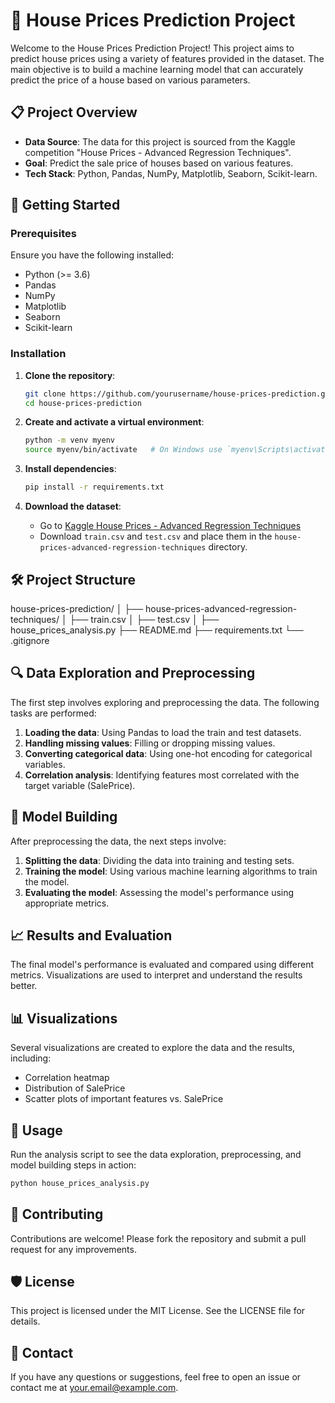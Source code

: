 # 🏡 House Prices Prediction Project

Welcome to the House Prices Prediction Project! This project aims to predict house prices using a variety of features provided in the dataset. The main objective is to build a machine learning model that can accurately predict the price of a house based on various parameters.

## 📋 Project Overview

- **Data Source**: The data for this project is sourced from the Kaggle competition "House Prices - Advanced Regression Techniques".
- **Goal**: Predict the sale price of houses based on various features.
- **Tech Stack**: Python, Pandas, NumPy, Matplotlib, Seaborn, Scikit-learn.

## 🚀 Getting Started

### Prerequisites

Ensure you have the following installed:

- Python (>= 3.6)
- Pandas
- NumPy
- Matplotlib
- Seaborn
- Scikit-learn

### Installation

1. **Clone the repository**:
   ```bash
   git clone https://github.com/yourusername/house-prices-prediction.git
   cd house-prices-prediction
   ```

2. **Create and activate a virtual environment**:
   ```bash
   python -m venv myenv
   source myenv/bin/activate   # On Windows use `myenv\Scripts\activate`
   ```

3. **Install dependencies**:
   ```bash
   pip install -r requirements.txt
   ```

4. **Download the dataset**:
   - Go to [Kaggle House Prices - Advanced Regression Techniques](https://www.kaggle.com/c/house-prices-advanced-regression-techniques/data)
   - Download `train.csv` and `test.csv` and place them in the `house-prices-advanced-regression-techniques` directory.

## 🛠️ Project Structure

house-prices-prediction/
│
├── house-prices-advanced-regression-techniques/
│   ├── train.csv
│   ├── test.csv
│
├── house_prices_analysis.py
├── README.md
├── requirements.txt
└── .gitignore


## 🔍 Data Exploration and Preprocessing

The first step involves exploring and preprocessing the data. The following tasks are performed:

1. **Loading the data**: Using Pandas to load the train and test datasets.
2. **Handling missing values**: Filling or dropping missing values.
3. **Converting categorical data**: Using one-hot encoding for categorical variables.
4. **Correlation analysis**: Identifying features most correlated with the target variable (SalePrice).

## 🧪 Model Building

After preprocessing the data, the next steps involve:

1. **Splitting the data**: Dividing the data into training and testing sets.
2. **Training the model**: Using various machine learning algorithms to train the model.
3. **Evaluating the model**: Assessing the model's performance using appropriate metrics.

## 📈 Results and Evaluation

The final model's performance is evaluated and compared using different metrics. Visualizations are used to interpret and understand the results better.

## 📊 Visualizations

Several visualizations are created to explore the data and the results, including:

- Correlation heatmap
- Distribution of SalePrice
- Scatter plots of important features vs. SalePrice

## 📝 Usage

Run the analysis script to see the data exploration, preprocessing, and model building steps in action:

```bash
python house_prices_analysis.py
```

## 🤝 Contributing

Contributions are welcome! Please fork the repository and submit a pull request for any improvements.

## 🛡️ License

This project is licensed under the MIT License. See the LICENSE file for details.

## 📧 Contact

If you have any questions or suggestions, feel free to open an issue or contact me at your.email@example.com.